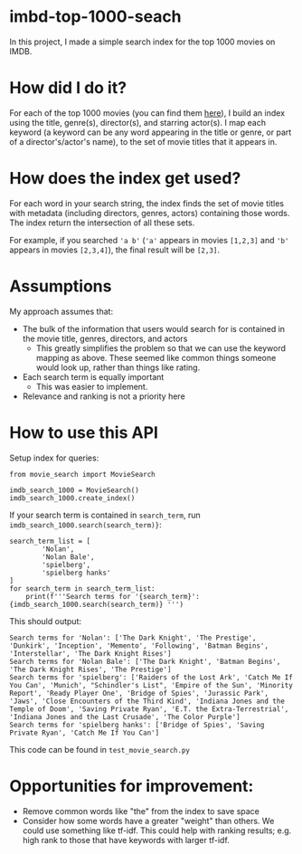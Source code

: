 # imbd-top-1000-seach
In this project, I made a simple search index for the top 1000 movies on IMDB.

# How did I do it? 
For each of the top 1000 movies (you can find them [here](https://www.imdb.com/search/title?groups=top_1000&sort=user_rating&page=1)), I build an index using the title, genre(s), director(s), and starring actor(s). I map each keyword (a keyword can be any word appearing in the title or genre, or part of a director's/actor's name), to the set of movie titles that it appears in.

# How does the index get used?
For each word in your search string, the index finds the set of movie titles with metadata (including directors, genres, actors) containing those words. The index return the intersection of all these sets. 

For example, if you searched `'a b'` (`'a'` appears in movies `[1,2,3]` and `'b'` appears in movies `[2,3,4]`), the final result will be `[2,3]`. 

# Assumptions
My approach assumes that:
* The bulk of the information that users would search for is contained in the movie title, genres, directors, and actors
    * This greatly simplifies the problem so that we can use the keyword mapping as above. These seemed like common things someone would look up, rather than things like rating. 
* Each search term is equally important 
    * This was easier to implement. 
* Relevance and ranking is not a priority here


# How to use this API

Setup index for queries:
```
from movie_search import MovieSearch

imdb_search_1000 = MovieSearch()
imdb_search_1000.create_index()
```

If your search term is contained in `search_term`, run `imdb_search_1000.search(search_term)}`:
```
search_term_list = [
        'Nolan',
        'Nolan Bale',
        'spielberg',
        'spielberg hanks'
]
for search_term in search_term_list:
    print(f'''Search terms for '{search_term}': {imdb_search_1000.search(search_term)} ''')
```

This should output:
```
Search terms for 'Nolan': ['The Dark Knight', 'The Prestige', 'Dunkirk', 'Inception', 'Memento', 'Following', 'Batman Begins', 'Interstellar', 'The Dark Knight Rises']
Search terms for 'Nolan Bale': ['The Dark Knight', 'Batman Begins', 'The Dark Knight Rises', 'The Prestige']
Search terms for 'spielberg': ['Raiders of the Lost Ark', 'Catch Me If You Can', 'Munich', "Schindler's List", 'Empire of the Sun', 'Minority Report', 'Ready Player One', 'Bridge of Spies', 'Jurassic Park', 'Jaws', 'Close Encounters of the Third Kind', 'Indiana Jones and the Temple of Doom', 'Saving Private Ryan', 'E.T. the Extra-Terrestrial', 'Indiana Jones and the Last Crusade', 'The Color Purple']
Search terms for 'spielberg hanks': ['Bridge of Spies', 'Saving Private Ryan', 'Catch Me If You Can']
```

This code can be found in `test_movie_search.py`

# Opportunities for improvement:
* Remove common words like "the" from the index to save space
* Consider how some words have a greater "weight" than others. We could use something like tf-idf. This could help with ranking results; e.g. high rank to those that have keywords with larger tf-idf.

